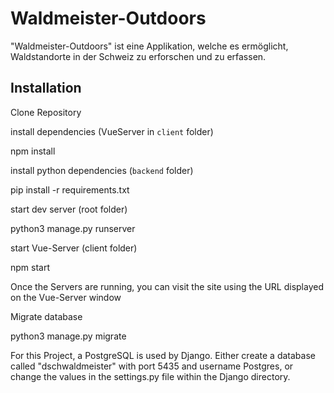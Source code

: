 # Waldmeister-Outdoors

"Waldmeister-Outdoors" ist eine Applikation, welche es ermöglicht, 
Waldstandorte in der Schweiz zu erforschen und zu erfassen.

## Installation

Clone Repository

install dependencies (VueServer in `client` folder)

npm install

install python dependencies (`backend` folder)

pip install -r requirements.txt

start dev server (root folder) 

python3 manage.py runserver

start Vue-Server (client folder) 

npm start

Once the Servers are running, you can visit the site using the URL displayed on the Vue-Server window

Migrate database 

python3 manage.py migrate

For this Project, a PostgreSQL is used by Django. Either create a database called "dschwaldmeister" with port 5435 and username Postgres, or change the values in the settings.py file within the Django directory.
